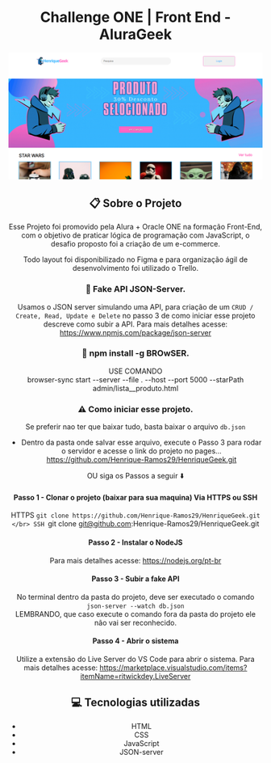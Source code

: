 <div align='center'>

<h1> Challenge ONE | Front End - AluraGeek </h1>
<img src="./assets/img/projeto.png">

## :clipboard: Sobre o Projeto

Esse Projeto foi promovido pela Alura + Oracle ONE na formação Front-End, com o objetivo de praticar lógica de programação com JavaScript, o desafio proposto foi a criação de um e-commerce.<br>

Todo layout foi disponibilizado no Figma e para organização ágil de desenvolvimento foi utilizado o Trello.

### :wrench: Fake API JSON-Server.

Usamos o JSON server simulando uma API, para criação de um `CRUD / Create, Read, Update e Delete` no passo 3 de como iniciar esse projeto descreve como subir a API.
Para mais detalhes acesse: https://www.npmjs.com/package/json-server

### :wrench: npm install -g BROwSER.

USE COMANDO
</br>
browser-sync start --server --file . --host --port 5000 --starPath admin/lista\_\_produto.html

### :warning: Como iniciar esse projeto.

Se preferir nao ter que baixar tudo, basta baixar o arquivo `db.json`

- Dentro da pasta onde salvar esse arquivo, execute o Passo 3 para rodar o servidor e acesse o link do projeto no pages... https://github.com/Henrique-Ramos29/HenriqueGeek.git

OU siga os Passos a seguir :arrow_down:

#### Passo 1 - Clonar o projeto (baixar para sua maquina) Via HTTPS ou SSH

HTTPS `git clone https://github.com/Henrique-Ramos29/HenriqueGeek.git
</br>
 SSH `git clone git@github.com:Henrique-Ramos29/HenriqueGeek.git

#### Passo 2 - Instalar o NodeJS

Para mais detalhes acesse: https://nodejs.org/pt-br

#### Passo 3 - Subir a fake API

No terminal dentro da pasta do projeto, deve ser executado o comando `json-server --watch db.json` <br>
LEMBRANDO, que caso execute o comando fora da pasta do projeto ele não vai ser reconhecido.

#### Passo 4 - Abrir o sistema

Utilize a extensão do Live Server do VS Code para abrir o sistema.
Para mais detalhes acesse: https://marketplace.visualstudio.com/items?itemName=ritwickdey.LiveServer

## :computer: Tecnologias utilizadas

- HTML
- CSS
- JavaScript
- JSON-server
